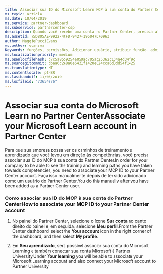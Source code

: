 ```yaml
---
title: Associar sua ID do Microsoft Learn MCP à sua conta do Partner Center | Centro de parceiros
ms.topic: article
ms.date: 10/04/2019
ms.service: partner-dashboard
ms.subservice: partnercenter-csp
description: Quando você recebe uma conta no Partner Center, precisa atualizar seu perfil associando sua ID do MCP.
ms.assetid: 75D805AE-9922-4CFD-9427-196047D70963
author: MaggiePucciEvans
ms.author: evansma
Keywords: funções, permissões, Adicionar usuário, atribuir função, administrador, agente, ID do MCP, Microsoft Learn
ms.localizationpriority: medium
ms.openlocfilehash: d7c5a8559254e050ac705ab25362c134a4d34f9c
ms.sourcegitcommit: dbaa6c2e8a0e6431f1420e024cca6d0dd54f1425
ms.translationtype: MT
ms.contentlocale: pt-BR
ms.lasthandoff: 11/06/2019
ms.locfileid: "73654276"
---
```

# <a name="associate-your-microsoft-learn-account-in-partner-center"></a><span data-ttu-id="d9c74-104">Associar sua conta do Microsoft Learn no Partner Center</span><span class="sxs-lookup"><span data-stu-id="d9c74-104">Associate your Microsoft Learn account in Partner Center</span></span>

<span data-ttu-id="d9c74-105">Para que sua empresa possa ver os caminhos de treinamento e aprendizado que você levou em direção às competências, você precisa associar sua ID do MCP à sua conta do Partner Center.</span><span class="sxs-lookup"><span data-stu-id="d9c74-105">In order for your company to be able to see the training and learning paths you have taken towards competencies, you need to associate your MCP ID to your Partner Center account.</span></span> <span data-ttu-id="d9c74-106">Faça isso manualmente depois de ter sido adicionado como um usuário do Partner Center.</span><span class="sxs-lookup"><span data-stu-id="d9c74-106">You do this manually after you have been added as a Partner Center user.</span></span>

### <a name="how-to-associate-your-mcp-id-to-your-partner-center-account"></a><span data-ttu-id="d9c74-107">Como associar sua ID do MCP à sua conta do Partner Center</span><span class="sxs-lookup"><span data-stu-id="d9c74-107">How to associate your MCP ID to your Partner Center account</span></span>

1. <span data-ttu-id="d9c74-108">No painel do Partner Center, selecione o ícone **Sua conta** no canto direito do painel e, em seguida, selecione **Meu perfil**.</span><span class="sxs-lookup"><span data-stu-id="d9c74-108">From the Partner Center dashboard, select the **Your account** icon in the right corner of the dashboard, and then select **My profile**.</span></span>

2. <span data-ttu-id="d9c74-109">Em **Seu aprendizado**, será possível associar sua conta do Microsoft Learning e também conectar sua conta Microsoft à Partner University.</span><span class="sxs-lookup"><span data-stu-id="d9c74-109">Under **Your learning** you will be able to associate your Microsoft Learning account and also connect your Microsoft account to Partner University.</span></span>